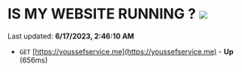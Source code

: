 # IS MY WEBSITE RUNNING ? [![](https://img.shields.io/static/v1?label=Sponsor&message=%E2%9D%A4&logo=GitHub&color=%23fe8e86)](https://github.com/sponsors/<username>)

Last updated: **6/17/2023, 2:46:10 AM**

- `GET` [https://youssefservice.me](https://youssefservice.me) - **Up** (656ms)
